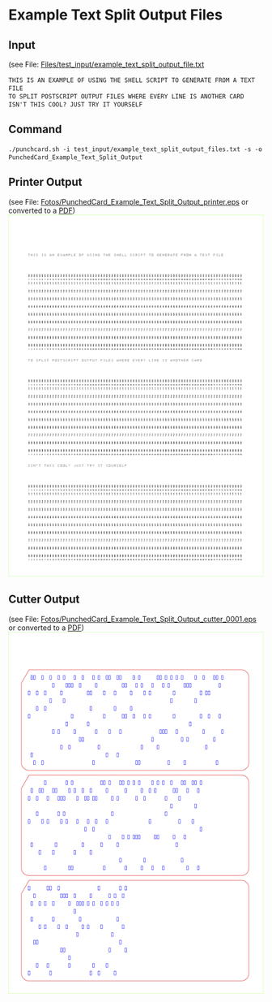 # Example Text Split Output Files

## Input
(see File: [Files/test_input/example_text_split_output_file.txt](Files/test_input/example_text_split_output_file.txt)

```
THIS IS AN EXAMPLE OF USING THE SHELL SCRIPT TO GENERATE FROM A TEXT FILE
TO SPLIT POSTSCRIPT OUTPUT FILES WHERE EVERY LINE IS ANOTHER CARD
ISN'T THIS COOL? JUST TRY IT YOURSELF
```

## Command

```
./punchcard.sh -i test_input/example_text_split_output_files.txt -s -o PunchedCard_Example_Text_Split_Output
```

## Printer Output
(see File: [Fotos/PunchedCard_Example_Text_Split_Output_printer.eps](Fotos/PunchedCard_Example_Text_Split_Output_printer.eps) or converted to a [PDF](Fotos/PunchedCard_Example_Text_Split_Output_printer.pdf))
![Printer Output](Fotos/PunchedCard_Example_Text_Split_Output_printer_72dpi.png)

## Cutter Output
(see File: [Fotos/PunchedCard_Example_Text_Split_Output_cutter_0001.eps](Fotos/PunchedCard_Example_Text_Split_Output_cutter_0001.eps) or converted to a [PDF](Fotos/PunchedCard_Example_Text_Split_Output_cutter_0001.pdf))
![Printer Output](Fotos/PunchedCard_Example_Text_Split_Output_cutter_0001_72dpi.png)
